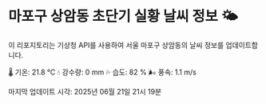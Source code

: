 
# 마포구 상암동 초단기 실황 날씨 정보 🌤️

이 리포지토리는 기상청 API를 사용하여 서울 마포구 상암동의 날씨 정보를 업데이트합니다. 

🌡️ 기온: 21.8 ℃
💧 강수량: 0 mm
💦 습도: 82 %
🌬️ 풍속: 1.1 m/s

마지막 업데이트 시각: 2025년 06월 21일 21시 19분    
